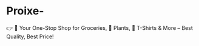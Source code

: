 # Proixe-
👉 🛒 Your One-Stop Shop for Groceries, 🌱 Plants, 👕 T-Shirts &amp; More – Best Quality, Best Price!
